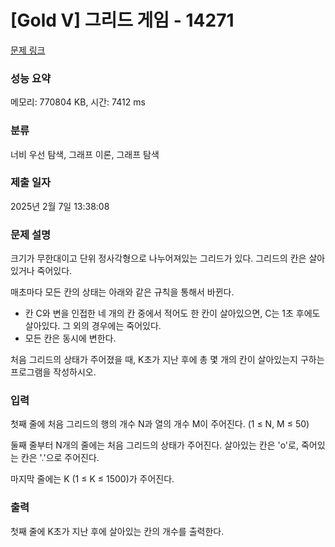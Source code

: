 # [Gold V] 그리드 게임 - 14271 

[문제 링크](https://www.acmicpc.net/problem/14271) 

### 성능 요약

메모리: 770804 KB, 시간: 7412 ms

### 분류

너비 우선 탐색, 그래프 이론, 그래프 탐색

### 제출 일자

2025년 2월 7일 13:38:08

### 문제 설명

<p>크기가 무한대이고 단위 정사각형으로 나누어져있는 그리드가 있다. 그리드의 칸은 살아있거나 죽어있다.</p>

<p>매초마다 모든 칸의 상태는 아래와 같은 규칙을 통해서 바뀐다.</p>

<ul>
	<li>칸 C와 변을 인접한 네 개의 칸 중에서 적어도 한 칸이 살아있으면, C는 1초 후에도 살아있다. 그 외의 경우에는 죽어있다.</li>
	<li>모든 칸은 동시에 변한다.</li>
</ul>

<p>처음 그리드의 상태가 주어졌을 때, K초가 지난 후에 총 몇 개의 칸이 살아있는지 구하는 프로그램을 작성하시오.</p>

### 입력 

 <p>첫째 줄에 처음 그리드의 행의 개수 N과 열의 개수 M이 주어진다. (1 ≤ N, M ≤ 50)</p>

<p>둘째 줄부터 N개의 줄에는 처음 그리드의 상태가 주어진다. 살아있는 칸은 'o'로, 죽어있는 칸은 '.'으로 주어진다.</p>

<p>마지막 줄에는 K (1 ≤ K ≤ 1500)가 주어진다.</p>

### 출력 

 <p>첫째 줄에 K초가 지난 후에 살아있는 칸의 개수를 출력한다.</p>

